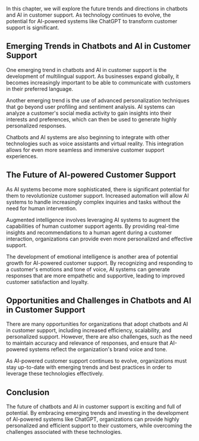 
In this chapter, we will explore the future trends and directions in chatbots and AI in customer support. As technology continues to evolve, the potential for AI-powered systems like ChatGPT to transform customer support is significant.

Emerging Trends in Chatbots and AI in Customer Support
------------------------------------------------------

One emerging trend in chatbots and AI in customer support is the development of multilingual support. As businesses expand globally, it becomes increasingly important to be able to communicate with customers in their preferred language.

Another emerging trend is the use of advanced personalization techniques that go beyond user profiling and sentiment analysis. AI systems can analyze a customer's social media activity to gain insights into their interests and preferences, which can then be used to generate highly personalized responses.

Chatbots and AI systems are also beginning to integrate with other technologies such as voice assistants and virtual reality. This integration allows for even more seamless and immersive customer support experiences.

The Future of AI-powered Customer Support
-----------------------------------------

As AI systems become more sophisticated, there is significant potential for them to revolutionize customer support. Increased automation will allow AI systems to handle increasingly complex inquiries and tasks without the need for human intervention.

Augmented intelligence involves leveraging AI systems to augment the capabilities of human customer support agents. By providing real-time insights and recommendations to a human agent during a customer interaction, organizations can provide even more personalized and effective support.

The development of emotional intelligence is another area of potential growth for AI-powered customer support. By recognizing and responding to a customer's emotions and tone of voice, AI systems can generate responses that are more empathetic and supportive, leading to improved customer satisfaction and loyalty.

Opportunities and Challenges in Chatbots and AI in Customer Support
-------------------------------------------------------------------

There are many opportunities for organizations that adopt chatbots and AI in customer support, including increased efficiency, scalability, and personalized support. However, there are also challenges, such as the need to maintain accuracy and relevance of responses, and ensure that AI-powered systems reflect the organization's brand voice and tone.

As AI-powered customer support continues to evolve, organizations must stay up-to-date with emerging trends and best practices in order to leverage these technologies effectively.

Conclusion
----------

The future of chatbots and AI in customer support is exciting and full of potential. By embracing emerging trends and investing in the development of AI-powered systems like ChatGPT, organizations can provide highly personalized and efficient support to their customers, while overcoming the challenges associated with these technologies.
